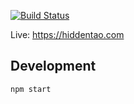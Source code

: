 [![Build Status](https://circleci.com/gh/hiddentao/hiddentao.github.io/tree/gatsby.svg?style=svg&circle-token=c3387d661bb64fb0b745edc36784714e1ccae6d7)](https://circleci.com/gh/hiddentao/hiddentao.github.io/tree/gatsby)

Live: https://hiddentao.com

## Development

```shell
npm start
```
